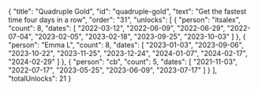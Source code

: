 {
  "title": "Quadruple Gold",
  "id": "quadruple-gold",
  "text": "Get the fastest time four days in a row",
  "order": "31",
  "unlocks": [
    {
      "person": "itsalex",
      "count": 8,
      "dates": [
        "2022-03-12",
        "2022-06-09",
        "2022-06-29",
        "2022-07-04",
        "2023-02-05",
        "2023-02-18",
        "2023-09-25",
        "2023-10-03"
      ]
    },
    {
      "person": "Emma L",
      "count": 8,
      "dates": [
        "2023-01-03",
        "2023-09-06",
        "2023-10-22",
        "2023-11-25",
        "2023-12-24",
        "2024-01-07",
        "2024-02-17",
        "2024-02-29"
      ]
    },
    {
      "person": "cb",
      "count": 5,
      "dates": [
        "2021-11-03",
        "2022-07-17",
        "2023-05-25",
        "2023-06-09",
        "2023-07-17"
      ]
    }
  ],
  "totalUnlocks": 21
}